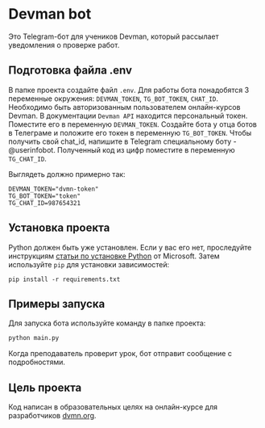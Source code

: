 # Devman bot

Это Telegram-бот для учеников Devman, который рассылает уведомления о проверке работ.

## Подготовка файла .env

В папке проекта создайте файл `.env`.
Для работы бота понадобятся 3 переменные окружения: `DEVMAN_TOKEN`, `TG_BOT_TOKEN`, `CHAT_ID`.
Необходимо быть авторизованным пользователем онлайн-курсов Devman. В документации `Devman API` находится персональный токен. Поместите его в переменную `DEVMAN_TOKEN`.
Создайте бота у отца ботов в Телеграме и положите его токен в переменную `TG_BOT_TOKEN`.
Чтобы получить свой chat_id, напишите в Telegram специальному боту - @userinfobot. Полученный код из цифр поместите в переменную `TG_CHAT_ID`.

Выглядеть должно примерно так:
```
DEVMAN_TOKEN="dvmn-token"
TG_BOT_TOKEN="token"
TG_CHAT_ID=987654321
```

## Установка проекта

Python должен быть уже установлен. Если у вас его нет, проследуйте инструкциям [статьи по установке Python](https://docs.microsoft.com/ru-ru/windows/python/beginners#install-python) от Microsoft.
Затем используйте `pip` для установки зависимостей:
```
pip install -r requirements.txt
```

## Примеры запуска

Для запуска бота используйте команду в папке проекта:
```python
python main.py
```
Когда преподаватель проверит урок, бот отправит сообщение с подробностями.

## Цель проекта

Код написан в образовательных целях на онлайн-курсе для разработчиков [dvmn.org](https://dvmn.org/).
